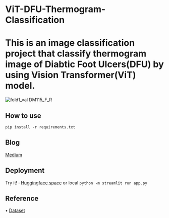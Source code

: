 # ViT-DFU-Thermogram-Classification
# This is an image classification project that classify thermogram image of Diabtic Foot Ulcers(DFU) by using Vision Transformer(ViT) model.

![fold1_val DM115_F_R](https://github.com/Ice1808pichaaa/ViT-DFU-Thermogram-Classification/assets/57711760/6f7173e5-e914-4fbd-8327-d0094c491f58)

## How to use
``` pip install -r requirements.txt ```

## Blog

[Medium](https://medium.com/@icepicha/diabetic-foot-ulcers-classification-by-using-planter-foot-thermogram-3de9db31ad54)

## Deployment
Try it! : [Huggingface space](https://huggingface.co/spaces/pichaaa1808/ViT-DFU-Thermogram-Classification)
or local ```python -m streamlit run app.py```

## Reference
• [Dataset](https://ieee-dataport.org/open-access/plantar-thermogram-database-study-diabetic-foot-complications) 



